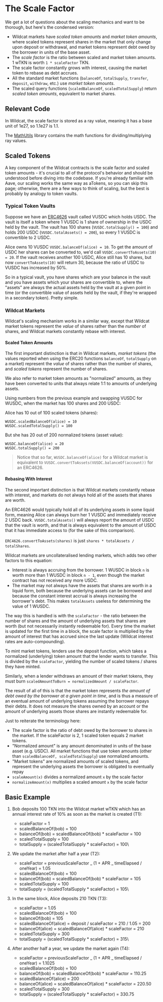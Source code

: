 # The Scale Factor

We get a lot of questions about the scaling mechanics and want to be thorough, but here's the condensed version:

* Wildcat markets have _scaled token amounts_ and _market token amounts_, where scaled tokens represent shares in the market that only change upon deposit or withdrawal, and market tokens represent debt owed by the borrower in units of the base asset.
* The _scale factor_ is the ratio between scaled and market token amounts. 1 wTKN is worth `1 * scaleFactor` TKN.
* The scale factor constantly grows with interest, causing the market token to rebase as debt accrues.
* All the standard market functions (`balanceOf`, `totalSupply`, `transfer`, `deposit`, `withdraw`, etc.) use _market token amounts_.
* The scaled query functions (`scaledBalanceOf`, `scaledTotalSupply`) return _scaled token amounts_, equivalent to market shares.

## Relevant Code

In Wildcat, the scale factor is stored as a ray value, meaning it has a base unit of 1e27, so 1.1e27 is 1.1.

The [MathUtils](https://github.com/wildcat-finance/v2-protocol/blob/src/libraries/MathUtils.sol) library contains the math functions for dividing/multiplying ray values.

## Scaled Tokens

A key component of the Wildcat contracts is the scale factor and scaled token amounts - it's crucial to all of the protocol's behavior and should be understood before diving into the codebase. If you're already familiar with Aave, our scaling works the same way as aTokens, so you can skip this page; otherwise, there are a few ways to think of scaling, but the best is probably by analogy to token vaults.

### Typical Token Vaults

Suppose we have an [ERC4626](https://eips.ethereum.org/EIPS/eip-4626#methods) vault called VUSDC which holds USDC. The vault is itself a token where 1 VUSDC is 1 share of ownership in the USDC held by the vault. The vault has 100 shares (`VUSDC.totalSupply() = 100`) and holds 200 USDC (`VUSDC.totalAssets() = 200`), so every 1 VUSDC is convertible to 2 USDC.

Alice owns 10 VUSDC `VUSDC.balanceOf(alice) = 10`. To get the amount of USDC her shares can be converted to, we'd call `VUSDC.convertToAssets(10) = 20`. If the vault receives another 100 USDC, Alice still has 10 shares, but now `convertToAssets(10)` will return 30, because the ratio of USDC to VUSDC has increased by 50%.

So in a typical vault, you have shares which are your balance in the vault and you have assets which your shares are convertible to, where the "assets" are always the actual assets held by the vault at a given point in time (or the convertible value of assets held by the vault, if they're wrapped in a secondary token). Pretty simple.

### Wildcat Markets

Wildcat's scaling mechanism works in a similar way, except that Wildcat market tokens represent the _value_ of shares rather than the _number_ of shares, and Wildcat markets constantly rebase with interest.

#### **Scaled Token Amounts**

The first important distinction is that in Wildcat markets, _market tokens_ (the values reported when using the ERC20 functions `balanceOf`, `totalSupply` on a market) represent the _value_ of shares rather than the number of shares, and _scaled tokens_ represent the number of shares.

We also refer to market token amounts as "normalized" amounts, as they have been converted to units that always relate 1:1 to amounts of underlying assets.

Using numbers from the previous example and swapping VUSDC for WUSDC, when the market has 100 shares and 200 USDC:

Alice has 10 out of 100 scaled tokens (shares):

```
WUSDC.scaledBalanceOf(alice) = 10
WUSDC.scaledTotalSupply() = 100
```

But she has 20 out of 200 normalized tokens (asset value):

```
WUSDC.balanceOf(alice) = 20
WUSDC.totalSupply() = 200
```

> Notice that so far, `WUSDC.balanceOf(alice)` for a Wildcat market is equivalent to `VUSDC.convertToAssets(VUSDC.balanceOf(account))` for an ERC4626.

#### **Rebasing With Interest**

The second important distinction is that Wildcat markets constantly rebase with interest, and markets do not always hold all of the assets that shares are worth.

An ERC4626 would typically hold all of its underlying assets in some liquid form, meaning Alice can always burn her 1 VUSDC and immediately receive 2 USDC back. `VUSDC.totalAssets()` will always report the amount of USDC that the vault is worth, and that is always equivalent to the amount of USDC that it has immediate access to (for the sake of this comparison). \
\
`ERC4626.convertToAssets(shares)` is just `shares * totalAssets / totalShares`.

Wildcat markets are uncollateralised lending markets, which adds two other factors to this equation:

* Interest is always accruing from the borrower. 1 WUSDC in block `n` is worth more than 1 WUSDC in block `n - 1`, even though the market contract has not received any more USDC.
* The market may not always have the assets that shares are worth in a liquid form, both because the underlying assets can be borrowed and because the constant interest accrual is always increasing the borrower's debt. This makes `totalAssets` useless for determining the value of 1 WUSDC.

The way this is handled is with the `scaleFactor` - the ratio between the number of shares and the amount of underlying assets that shares are worth (but not necessarily instantly redeemable for). Every time the market is updated for the first time in a block, the scale factor is multiplied by the amount of interest that has accrued since the last update (Wildcat interest rates are auto-compounding).

To mint market tokens, lenders use the deposit function, which takes a normalized (underlying) token amount that the lender wants to transfer. This is divided by the `scaleFactor`, yielding the number of scaled tokens / shares they have minted.

Similarly, when a lender withdraws an amount of their market tokens, they must burn `scaledAmountToBurn = normalizedAmount / scaleFactor`.

The result of all of this is that the market token represents _the amount of debt owed by the borrower at a given point in time_, and is thus a measure of an eventual amount of underlying tokens assuming the borrower repays their debts. It does not measure the shares owned by an account or the amount of underlying assets those shares are instantly redeemable for.

Just to reiterate the terminology here:

* The scale factor is the ratio of debt owed by the borrower to shares in the market. If the scaleFactor is 2, 1 scaled token equals 2 market tokens.
* "Normalized amount" is any amount denominated in units of the base asset (e.g. USDC). All market functions that use token amounts (other than `scaledBalanceOf, scaledTotalSupply`) use normalized amounts.
* "Market tokens" are normalized amounts of scaled tokens, and represent the underlying assets the borrower is obligated to eventually repay
* `scaleAmount(x)` divides a normalized amount `x` by the scale factor
* `normalizeAmount(x)` multiplies a scaled amount `x` by the scale factor

## **Basic Example**

1. Bob deposits 100 TKN into the Wildcat market wTKN which has an annual interest rate of 10% as soon as the market is created (T1):
   * scaleFactor = 1
   * scaledBalanceOf(bob) = 100
   * balanceOf(bob) = scaledBalanceOf(bob) \* scaleFactor = 100
   * scaledTotalSupply = 100
   * totalSupply = (scaledTotalSupply \* scaleFactor) = 100\

2. We update the market after half a year (T2):
   * scaleFactor = previousScaleFactor \_ (1 + APR \_ timeElapsed / oneYear) = 1.05
   * scaledBalanceOf(bob) = 100
   * balanceOf(bob) = scaledBalanceOf(bob) \* scaleFactor = 105
   * scaledTotalSupply = 100
   * totalSupply = (scaledTotalSupply \* scaleFactor) = 105\

3. In the same block, Alice deposits 210 TKN (T3):
   * scaleFactor = 1.05
   * scaledBalanceOf(bob) = 100
   * balanceOf(bob) = 105
   * scaledBalanceOf(alice) = deposit / scaleFactor = 210 / 1.05 = 200
   * balanceOf(alice) = scaledBalanceOf(alice) \* scaleFactor = 210
   * scaledTotalSupply = 300
   * totalSupply = (scaledTotalSupply \* scaleFactor) = 315\

4. After another half a year, we update the market again (T4):
   * scaleFactor = previousScaleFactor \_ (1 + APR \_ timeElapsed / oneYear) = 1.1025
   * scaledBalanceOf(bob) = 100
   * balanceOf(bob) = scaledBalanceOf(bob) \* scaleFactor = 110.25
   * scaledBalanceOf(alice) = 200
   * balanceOf(alice) = scaledBalanceOf(alice) \* scaleFactor = 220.50
   * scaledTotalSupply = 300
   * totalSupply = (scaledTotalSupply \* scaleFactor) = 330.75
